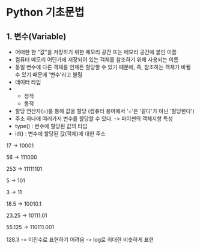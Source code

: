 # Python 기초문법

## 1. 변수(Variable)

* 어떠한 한 "값"을 저장하기 위한 메모리 공간 또는 메모리 공간에 붙인 이름
* 컴퓨터 메모리 어딘가에 저장되어 있는 객체를 참조하기 위해 사용되는 이름
* 동일 변수에 다른 객체를 언제든 할당할 수 있기 때문에, 즉, 참조하는 객체가 바뀔 수 있기 때문에 '변수'라고 불림
* 데이터 타입
* * 정적
  * 동적
* 할당 연산자(=)를 통해 값을 할당 (컴퓨터 용어에서 '='은 '같다'가 아닌 '할당한다')
* 주소 하나에 여러가지 변수를 할당할 수 있다. -> 파이썬의 객체지향 특성
* type() : 변수에 할당된 값의 타입
* id() : 변수에 할당된 값(객체)에 대한 주소



17 -> 10001

56 -> 111000

253 -> 11111101

5 -> 101

3 -> 11

18.5 -> 10010.1

23.25 -> 10111.01

55.125 -> 110111.001

128.3 -> 이진수로 표현하기 어려움 -> log로 최대한 비슷하게 표현